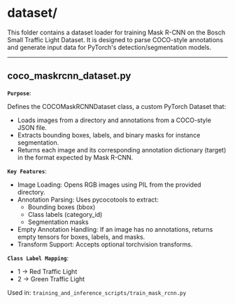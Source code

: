 # dataset/

This folder contains a dataset loader for training Mask R-CNN on the Bosch Small Traffic Light Dataset. It is designed to parse COCO-style annotations and generate input data for PyTorch's detection/segmentation models.

---

## coco_maskrcnn_dataset.py
**`Purpose`**:

Defines the COCOMaskRCNNDataset class, a custom PyTorch Dataset that:
- Loads images from a directory and annotations from a COCO-style JSON file.
- Extracts bounding boxes, labels, and binary masks for instance segmentation.
- Returns each image and its corresponding annotation dictionary (target) in the format expected by Mask R-CNN.

**`Key Features`**:
- Image Loading: Opens RGB images using PIL from the provided directory.
- Annotation Parsing: Uses pycocotools to extract:
  - Bounding boxes (bbox)
  - Class labels (category_id)
  - Segmentation masks
- Empty Annotation Handling: If an image has no annotations, returns empty tensors for boxes, labels, and masks.
- Transform Support: Accepts optional torchvision transforms.

**`Class Label Mapping`**:
- 1 → Red Traffic Light
- 2 → Green Traffic Light

Used in: `training_and_inference_scripts/train_mask_rcnn.py`
